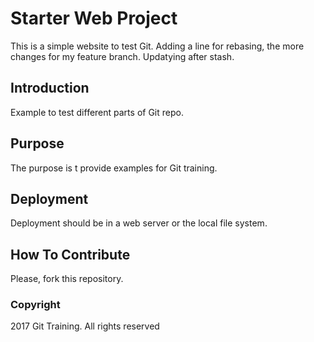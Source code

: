 # Starter Web Project

This is a simple website to test Git. Adding a line for rebasing, the more changes for my feature branch. Updatying after stash.

## Introduction

Example to test different parts of Git repo.

## Purpose

The purpose is t provide examples for Git training.

## Deployment

Deployment should be in a web server or the local file system.

## How To Contribute

Please, fork this repository.

### Copyright

2017 Git Training. All rights reserved
